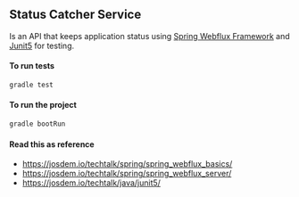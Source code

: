 Status Catcher Service
----------------------------------------------

Is an API that keeps application status using [Spring Webflux Framework](https://docs.spring.io/spring/docs/current/spring-framework-reference/web-reactive.html) and [Junit5](https://junit.org/junit5/)
for testing.

#### To run tests

```bash
gradle test
```

#### To run the project

```bash
gradle bootRun
```

#### Read this as reference

- https://josdem.io/techtalk/spring/spring_webflux_basics/
- https://josdem.io/techtalk/spring/spring_webflux_server/
- https://josdem.io/techtalk/java/junit5/